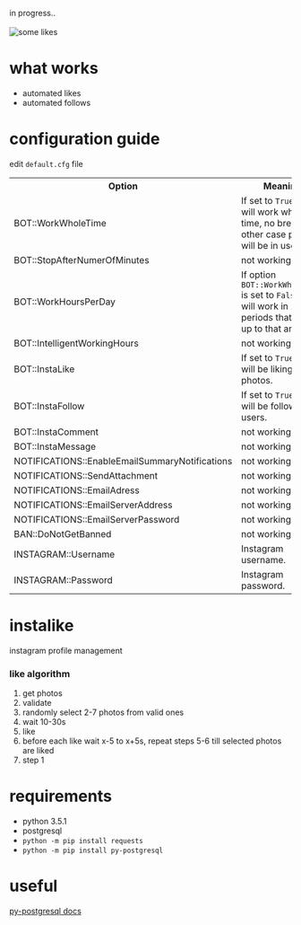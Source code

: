 in progress..
<br/><br/>
![some likes](https://s32.postimg.org/53zwfkat1/Screenshot_2016_05_25_05_20_06_1.png)

# what works
- automated likes
- automated follows

# configuration guide
edit `default.cfg` file
<table>
  <tr>
    <th>Option</th>
    <th>Meaning</th>
  </tr>
  <tr id='opt0'>
    <td>BOT::WorkWholeTime</td>
    <td>If set to <code>True</code> bot will work whole time, no breaks. In other case periods will be in use.</td>
  </tr>
  <tr id='opt1'>
    <td>BOT::StopAfterNumerOfMinutes</td>
    <td>not working</td>
  </tr>
  <tr id='opt2'>
    <td>BOT::WorkHoursPerDay</td>
    <td>If option <code onmouseover='alert(1);'>BOT::WorkWholeTime</code> is set to <code>False</code> bot will work in 2 to 5 periods that sum up to that amount.</td>
  </tr>
  <tr id='opt3'>
    <td>BOT::IntelligentWorkingHours</td>
    <td>not working</td>
  </tr>
  <tr id='opt4'>
    <td>BOT::InstaLike</td>
    <td>If set to <code>True</code> bot will be liking photos.</td>
  </tr>
  <tr id='opt5'>
    <td>BOT::InstaFollow</td>
    <td>If set to <code>True</code> bot will be following users.</td>
  </tr>
  <tr id='opt6'>
    <td>BOT::InstaComment</td>
    <td>not working</td>
  </tr>
  <tr id='opt7'>
    <td>BOT::InstaMessage</td>
    <td>not working</td>
  </tr>
  <tr id='opt8'>
    <td>NOTIFICATIONS::EnableEmailSummaryNotifications</td>
    <td>not working</td>
  </tr>
  <tr id='opt9'>
    <td>NOTIFICATIONS::SendAttachment</td>
    <td>not working</td>
  </tr>
  <tr id='opt10'>
    <td>NOTIFICATIONS::EmailAdress</td>
    <td>not working</td>
  </tr>
  <tr id='opt11'>
    <td>NOTIFICATIONS::EmailServerAddress</td>
    <td>not working</td>
  </tr>
  <tr id='opt12'>
    <td>NOTIFICATIONS::EmailServerPassword</td>
    <td>not working</td>
  </tr>
  <tr id='opt13'>
    <td>BAN::DoNotGetBanned</td>
    <td>not working</td>
  </tr>
  <tr id='opt14'>
    <td>INSTAGRAM::Username</td>
    <td>Instagram username.</td>
  </tr>
  <tr id='opt15'>
    <td>INSTAGRAM::Password</td>
    <td>Instagram password.</td>
  </tr>
</table>


# instalike
instagram profile management



### like algorithm

1. get photos
2. validate
3. randomly select 2-7 photos from valid ones
4. wait 10-30s
5. like
6. before each like wait x-5 to x+5s, repeat steps 5-6 till selected photos are liked
7. step 1

# requirements
- python 3.5.1
- postgresql
- `python -m pip install requests`
- `python -m pip install py-postgresql`

# useful
[py-postgresql docs](http://python.projects.pgfoundry.org/docs/1.1/)
